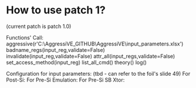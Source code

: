 # How to use patch 1?
(current patch is patch 1.0)

Functions' Call:
aggressive(r'C:\AggressiVE_GITHUB\AggressiVE\input_parameters.xlsx')
badname_regs(input_reg,validate=False)
invalidate(input_reg,validate=False)
attr_all(input_regs,validate=False)
set_access_method(input_reg)
list_all_cmd()
theory()
log()

Configuration for input parameters: (tbd - can refer to the foil's slide 49)
For Post-Si:
For Pre-Si Emulation:
For Pre-Si SB Xtor: